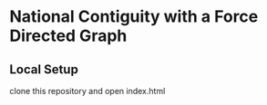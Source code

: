 # National Contiguity with a Force Directed Graph

## Local Setup
clone this repository and open index.html
